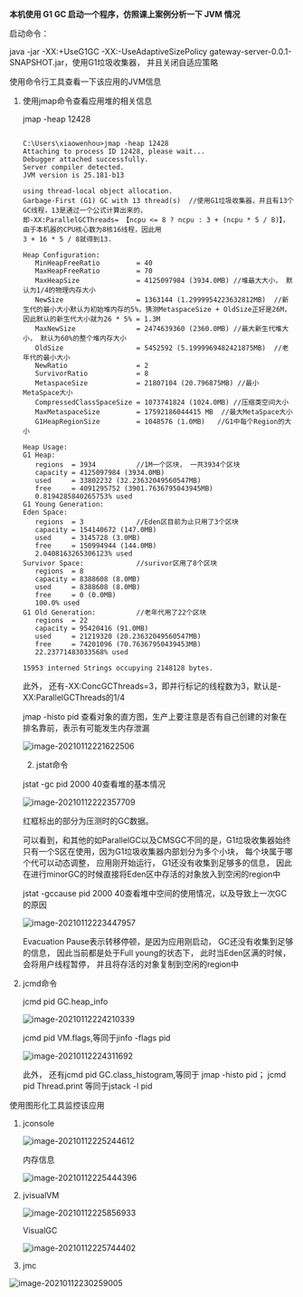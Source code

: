 

**本机使用 G1 GC 启动一个程序，仿照课上案例分析一下 JVM 情况**

启动命令：

java -jar -XX:+UseG1GC  -XX:-UseAdaptiveSizePolicy  gateway-server-0.0.1-SNAPSHOT.jar，使用G1垃圾收集器， 并且关闭自适应策略

使用命令行工具查看一下该应用的JVM信息

 1. 使用jmap命令查看应用堆的相关信息

    jmap -heap 12428

    ```
    
    C:\Users\xiaowenhou>jmap -heap 12428
    Attaching to process ID 12428, please wait...
    Debugger attached successfully.
    Server compiler detected.
    JVM version is 25.181-b13
    
    using thread-local object allocation.
    Garbage-First (G1) GC with 13 thread(s)  //使用G1垃圾收集器，并且有13个GC线程，13是通过一个公式计算出来的，
    即-XX:ParallelGCThreads= 【ncpu <= 8 ? ncpu : 3 + (ncpu * 5 / 8)】，由于本机器的CPU核心数为8核16线程，因此用
    3 + 16 * 5 / 8就得到13.
    
    Heap Configuration:
       MinHeapFreeRatio         = 40
       MaxHeapFreeRatio         = 70
       MaxHeapSize              = 4125097984 (3934.0MB) //堆最大大小， 默认为1/4的物理内存大小
       NewSize                  = 1363144 (1.2999954223632812MB)  //新生代的最小大小默认为初始堆内存的5%，猜测MetaspaceSize + OldSize正好是26M，因此默认的新生代大小就为26 * 5% = 1.3M
       MaxNewSize               = 2474639360 (2360.0MB)	//最大新生代堆大小， 默认为60%的整个堆内存大小
       OldSize                  = 5452592 (5.1999969482421875MB)  //老年代的最小大小
       NewRatio                 = 2
       SurvivorRatio            = 8
       MetaspaceSize            = 21807104 (20.796875MB) //最小MetaSpace大小
       CompressedClassSpaceSize = 1073741824 (1024.0MB) //压缩类空间大小
       MaxMetaspaceSize         = 17592186044415 MB  //最大MetaSpace大小
       G1HeapRegionSize         = 1048576 (1.0MB)	//G1中每个Region的大小
    
    Heap Usage:
    G1 Heap:
       regions  = 3934			//1M一个区块， 一共3934个区块
       capacity = 4125097984 (3934.0MB)
       used     = 33802232 (32.23632049560547MB)
       free     = 4091295752 (3901.7636795043945MB)
       0.8194285840265753% used
    G1 Young Generation:
    Eden Space:
       regions  = 3				//Eden区目前为止只用了3个区块
       capacity = 154140672 (147.0MB)
       used     = 3145728 (3.0MB)
       free     = 150994944 (144.0MB)
       2.0408163265306123% used
    Survivor Space:				//surivor区用了8个区块
       regions  = 8
       capacity = 8388608 (8.0MB)
       used     = 8388608 (8.0MB)
       free     = 0 (0.0MB)
       100.0% used
    G1 Old Generation:			//老年代用了22个区块
       regions  = 22
       capacity = 95420416 (91.0MB)
       used     = 21219320 (20.23632049560547MB)
       free     = 74201096 (70.76367950439453MB)
       22.23771483033568% used
    
    15953 interned Strings occupying 2148128 bytes.
    
    ```

    此外， 还有-XX:ConcGCThreads=3，即并行标记的线程数为3，默认是-XX:ParallelGCThreads的1/4

    jmap -histo pid 查看对象的直方图，生产上要注意是否有自己创建的对象在排名靠前，表示有可能发生内存泄漏

    ![image-20210112221622506](C:\Users\xiaowenhou\AppData\Roaming\Typora\typora-user-images\image-20210112221622506.png)

    

	2. jstat命令

    jstat -gc pid 2000 40查看堆的基本情况

    ![image-20210112222357709](C:\Users\xiaowenhou\AppData\Roaming\Typora\typora-user-images\image-20210112222357709.png)

    红框标出的部分为压测时的GC数据。

    可以看到，和其他的如ParallelGC以及CMSGC不同的是，G1垃圾收集器始终只有一个S区在使用，因为G1垃圾收集器内部划分为多个小块， 每个块属于哪个代可以动态调整， 应用刚开始运行， G1还没有收集到足够多的信息， 因此在进行minorGC的时候直接将Eden区中存活的对象放入到空闲的region中

    jstat -gccause pid 2000 40查看堆中空间的使用情况，以及导致上一次GC的原因

    ![image-20210112223447957](C:\Users\xiaowenhou\AppData\Roaming\Typora\typora-user-images\image-20210112223447957.png)

    Evacuation Pause表示转移停顿，是因为应用刚启动， GC还没有收集到足够的信息， 因此当前都是处于Full young的状态下， 此时当Eden区满的时候， 会将用户线程暂停， 并且将存活的对象复制到空闲的region中

3. jcmd命令

   jcmd pid GC.heap_info

   ![image-20210112224210339](C:\Users\xiaowenhou\AppData\Roaming\Typora\typora-user-images\image-20210112224210339.png)

   jcmd pid VM.flags,等同于jinfo -flags pid

   ![image-20210112224311692](C:\Users\xiaowenhou\AppData\Roaming\Typora\typora-user-images\image-20210112224311692.png)

   此外， 还有jcmd pid GC.class_histogram,等同于 jmap -histo pid； jcmd pid  Thread.print 等同于jstack -l  pid



使用图形化工具监控该应用

1. jconsole

   ![image-20210112225244612](C:\Users\xiaowenhou\AppData\Roaming\Typora\typora-user-images\image-20210112225244612.png)

   内存信息

   ![image-20210112225444396](C:\Users\xiaowenhou\AppData\Roaming\Typora\typora-user-images\image-20210112225444396.png)

2. jvisualVM

   ![image-20210112225856933](C:\Users\xiaowenhou\AppData\Roaming\Typora\typora-user-images\image-20210112225856933.png)

   VisualGC

   ![image-20210112225744402](C:\Users\xiaowenhou\AppData\Roaming\Typora\typora-user-images\image-20210112225744402.png)

3. jmc

![image-20210112230259005](C:\Users\xiaowenhou\AppData\Roaming\Typora\typora-user-images\image-20210112230259005.png)